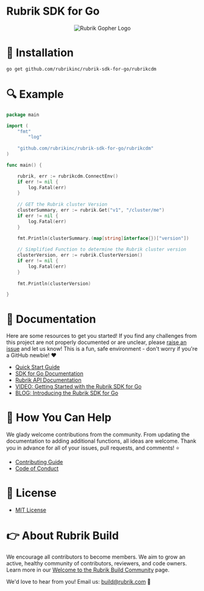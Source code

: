 # Rubrik SDK for Go

<p></p>
<p align="center">
  <img src="https://user-images.githubusercontent.com/8610203/48332236-55506f00-e610-11e8-9a60-594de963a1ee.png" alt="Rubrik Gopher Logo"/>
</p>

# :hammer: Installation

```go get github.com/rubrikinc/rubrik-sdk-for-go/rubrikcdm```

# :mag: Example

```go
package main

import (
	"fmt"
        "log"
	
	"github.com/rubrikinc/rubrik-sdk-for-go/rubrikcdm"
)

func main() {

	rubrik, err := rubrikcdm.ConnectEnv()
	if err != nil {
		log.Fatal(err)
	}
	
	// GET the Rubrik cluster Version
	clusterSummary, err := rubrik.Get("v1", "/cluster/me")
	if err != nil {
		log.Fatal(err)
	}
	
	fmt.Println(clusterSummary.(map[string]interface{})["version"])

	// Simplified Function to determine the Rubrik cluster version
	clusterVersion, err := rubrik.ClusterVersion()
	if err != nil {
		log.Fatal(err)
	}
	
	fmt.Println(clusterVersion)

}
```

# :blue_book: Documentation

Here are some resources to get you started! If you find any challenges from this project are not properly documented or are unclear, please [raise an issue](https://github.com/rubrikinc/rubrik-sdk-for-go/issues/new/choose) and let us know! This is a fun, safe environment - don't worry if you're a GitHub newbie! :heart:

* [Quick Start Guide](https://github.com/rubrikinc/rubrik-sdk-for-go/blob/master/docs/quick-start.md)
* [SDK for Go Documentation](https://godoc.org/github.com/rubrikinc/rubrik-sdk-for-go/rubrikcdm)
* [Rubrik API Documentation](https://github.com/rubrikinc/api-documentation)
* [VIDEO: Getting Started with the Rubrik SDK for Go](https://youtu.be/xklHJe0u-ZY)
* [BLOG: Introducing the Rubrik SDK for Go](https://www.rubrik.com/blog/rubrik-google-go-sdk/)

# :muscle: How You Can Help

We glady welcome contributions from the community. From updating the documentation to adding additional functions, all ideas are welcome. Thank you in advance for all of your issues, pull requests, and comments! :star:

* [Contributing Guide](CONTRIBUTING.md)
* [Code of Conduct](CODE_OF_CONDUCT.md)

# :pushpin: License

* [MIT License](LICENSE)

# :point_right: About Rubrik Build

We encourage all contributors to become members. We aim to grow an active, healthy community of contributors, reviewers, and code owners. Learn more in our [Welcome to the Rubrik Build Community](https://github.com/rubrikinc/welcome-to-rubrik-build) page.

We'd  love to hear from you! Email us: build@rubrik.com :love_letter:

